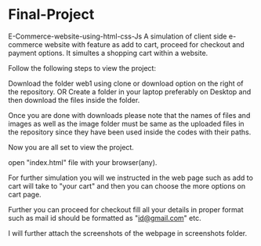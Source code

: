 # Final-Project
E-Commerce-website-using-html-css-Js
A simulation of client side e-commerce website with feature as add to cart, proceed for checkout and payment options. It simultes a shopping cart within a website.

Follow the following steps to view the project:

Download the folder web1 using clone or download option on the right of the repository. OR Create a folder in your laptop preferably on Desktop and then download the files inside the folder.

Once you are done with downloads please note that the names of files and images as well as the image folder must be same as the uploaded files in the repository since they have been used inside the codes with their paths.

Now you are all set to view the project.

open "index.html" file with your browser(any).

For further simulation you will we instructed in the web page such as add to cart will take to "your cart" and then you can choose the more options on cart page.

Further you can proceed for checkout fill all your details in proper format such as mail id should be formatted as "id@gmail.com" etc.

I will further attach the screenshots of the webpage in screenshots folder.
